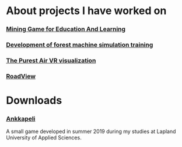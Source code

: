 # About projects I have worked on

### [Mining Game for Education And Learning](https://www.migael.fi/)

### [Development of forest machine simulation training](https://www.frostbit.fi/en/portfolio/mesi/)

### [The Purest Air VR visualization](https://discovermuonio.fi/en/thepurestair/virtual-trip-to-pallas-yllastunturi-national-park/)

### [RoadView](https://www.frostbit.fi/en/portfolio/roadview/)

# Downloads
### [Ankkapeli](https://github.com/hannulatvv/Portfolio/releases/download/Games/AnkkapeliBuild.zip)
A small game developed in summer 2019 during my studies at Lapland University of Applied Sciences.
